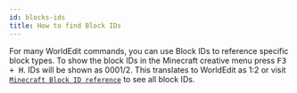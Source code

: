 ```yaml
---
id: blocks-ids
title: How to find Block IDs
---
```


For many WorldEdit commands, you can use Block IDs to reference specific block types.
To show the block IDs in the Minecraft creative menu press <kbd>F3 + H</kbd>. IDs will be shown as 0001/2. This translates to WorldEdit as 1:2 or visit [`Minecraft Block ID reference`](https://minecraft-ids.grahamedgecombe.com/) to see all block IDs.